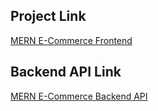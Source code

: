 ## Project Link

[MERN E-Commerce Frontend](https://mern-ecommerce-frontend-steel.vercel.app)

## Backend API Link

[MERN E-Commerce Backend API](https://mean-ecommerce-backend-9wzn.onrender.com)
